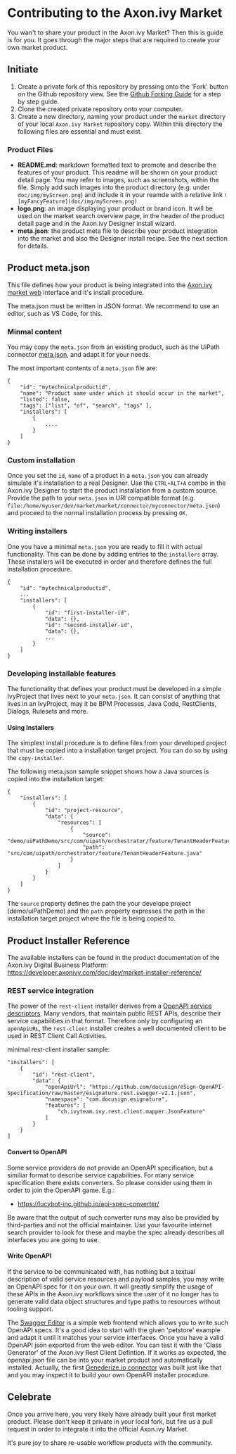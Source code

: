 # Contributing to the Axon.ivy Market

You wan't to share your product in the Axon.ivy Market? Then this is guide is for you. It goes through the major steps that are required to create your own market product.

## Initiate

1. Create a private fork of this repository by pressing onto the 'Fork' button on the Github repository view. See the [Github Forking Guide](https://guides.github.com/activities/forking/) for a step by step guide.
1. Clone the created private repository onto your computer.
1. Create a new directory, naming your product under the `market` directory of your local `Axon.ivy Market` repository copy. Within this directory the following files are essential and must exist.

### Product Files

- **README.md**: markdown formatted text to promote and describe the features of your product. This readme will be shown on your product detail page.
  You may refer to images, such as screenshots, within the file. Simply add such images into the product directory (e.g. under ``doc/img/myScreen.png``)
  and include it in your reamde with a relative link ```![myFancyFeature](doc/img/myScreen.png)```
- **logo.png**: an image displaying your product or brand icon. It will be used on the market search overview page, in the header of the product detail page and in the Axon.ivy Designer install wizard.
- **meta.json**: the product meta file to describe your product integration into the market and also the Designer install recipe. See the next section for details.


## Product meta.json

This file defines how your product is being integrated into the [Axon.ivy market web](https://market.axonivy.com) interface and it's install procedure. 

The meta.json must be written in JSON format. We recommend to use an editor, such as VS Code, for this.

### Minmal content

You may copy the `meta.json` from an existing product, such as the UiPath connector [meta.json](../market/connector/uipath/meta.json), and adapt it for your needs.

The most important contents of a `meta.json` file are:

```
{
	"id": "mytechnicalproductid",
	"name": "Product name under which it should occur in the market",
	"listed": false,
	"tags": ["list", "of", "search", "tags" ],
	"installers": [
		{
			....
		}
	]
}
```

### Custom installation

Once you set the `id`, `name` of a product in a `meta.json` you can already simulate it's installation to a real Designer. Use the `CTRL+ALT+A` combo in the Axon.ivy Designer to start the product installation from a custom source. Provide the path to your `meta.json` in URI compatible format (e.g. `file:/home/myuser/dev/market/market/connector/myconnector/meta.json`) and proceed to the normal installation process by pressing `OK`.


### Writing installers

One you have a minimal `meta.json` you are ready to fill it with actual functionality. This can be done by adding entries to the `installers` array. These installers will be executed in order and therefore defines the full installation procedure.

```
{
	"id": "mytechnicalproductid",
	...
	"installers": [
		{
			"id": "first-installer-id",
			"data": {},
			"id": "second-installer-id",
			"data": {},
            ...
		}
	]
}
```

### Developing installable features

The functionality that defines your product must be developed in a simple IvyProject that lives next to your `meta.json`. It can consist of anything that lives in an IvyProject, may it be BPM Processes, Java Code, RestClients, Dialogs, Rulesets and more.

#### Using Installers

The simplest install procedure is to define files from your developed project that 
must be copied into a installation target project. You can do so by using the `copy-installer`. 

The following meta.json sample snippet shows how a Java sources is copied into the installation target:


```
{
	"installers": [
		{
			"id": "project-resource",
			"data": {
				"resources": [
					{
						"source": "demo/uiPathDemo/src/com/uipath/orchestrator/feature/TenantHeaderFeature.java",
						"path": "src/com/uipath/orchestrator/feature/TenantHeaderFeature.java"
					}
				]
			}
		}
	]
}
```

The `source` property defines the path the your develope project (demo/uiPathDemo) and the `path` property expresses the path in the installation target project where the file is being copied to.


## Product Installer Reference

The available installers can be found in the product documentation of the Axon.ivy Digital Business Platform:
https://developer.axonivy.com/doc/dev/market-installer-reference/


### REST service integration

The power of the `rest-client` installer derives from a [OpenAPI service descriptors](https://swagger.io/specification/). Many vendors, that maintain public REST APIs, describe their service capabilities in that format. Therefore only by configuring an `openApiURL`, the `rest-client` installer creates a well documented client to be used in REST Client Call Activities.

minimal rest-client installer sample:
```
"installers": [
	{
		"id": "rest-client",
		"data": {
			"openApiUrl": "https://github.com/docusign/eSign-OpenAPI-Specification/raw/master/esignature.rest.swagger-v2.1.json",
			"namespace": "com.docusign.esignature",
			"features": [
				"ch.ivyteam.ivy.rest.client.mapper.JsonFeature"
			]
		}
	}
]
```

#### Convert to OpenAPI

Some service providers do not provide an OpenAPI specification, but a similiar format to describe service capabilities. For many service specification there exists converters. So please consider using them in order to join the OpenAPI game. E.g.:

- https://lucybot-inc.github.io/api-spec-converter/

Be aware that the output of such converter runs may also be provided by third-parties and not the official maintainer. Use your favourite internet search provider to look for these and maybe the spec already describes all interfaces you are going to use.

#### Write OpenAPI

If the service to be communicated with, has nothing but a textual description of valid service resources and payload samples, you may write an OpenAPI spec for it on your own. It will greatly simplify the usage of these APIs in the Axon.ivy workflows since the user of it no longer has to generate valid data object structures and type paths to resources without tooling support.

The [Swagger Editor](http://editor.swagger.io/) is a simple web frontend which allows you to write such OpenAPI specs. It's a good idea to start with the given 'petstore' example and adapt it until it matches your service interfaces. Once you have a valid OpenAPI json exported from the web editor. You can test it with the 'Class Generator' of the Axon.ivy Rest Client Defintion. If it works as expected, the openapi.json file can be into your market product and automatically installed. 
Actually, the first [Genederize.io connector](../market/connector/genderize/meta.json)
was built just like that and you may inspect it to build your own OpenAPI installer procedure.

## Celebrate

Once you arrive here, you very likely have already built your first market product. Please don't keep it private in your local fork, but fire us a pull request in order to integrate it into the official Axon.ivy Market.

It's pure joy to share re-usable workflow products with the community.
